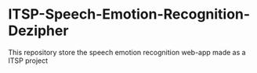 # ITSP-Speech-Emotion-Recognition-Dezipher
This repository store the speech emotion recognition web-app made as a ITSP project

